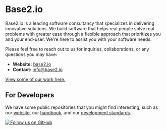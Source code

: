 # Base2.io

Base2.io is a leading software consultancy that specializes in delivering innovative solutions. We build software that helps real people solve real problems with greater ease through a flexible approach that prioritizes you and your end-user. We're here to assist you with your software needs. 

Please feel free to reach out to us for inquiries, collaborations, or any questions you may have:

- **Website:** [base2.io](https://www.base2.io/)
- **Contact:** [info@base2.io](mailto:info@base2.io)

[View some of our work here.](https://www.base2.io/work)


## For Developers

We have some public repositories that you might find interesting, such as our [website](https://github.com/b2io/base2.io), our [handbook](https://github.com/b2io/handbook), and our [development standards](https://github.com/b2io/development-standards).

[![Follow us on GitHub](https://img.shields.io/github/followers/base2?style=social)](https://github.com/base2)
